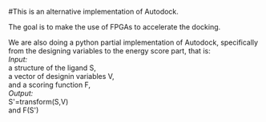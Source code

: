 #This is an alternative implementation of Autodock.

The goal is to make the use of FPGAs to accelerate the docking.

We are also doing a python partial implementation of Autodock, specifically from the designing variables to the energy score part, that is:  
*Input:*  
a structure of the ligand S,  
a vector of designin variables V,  
and a scoring function F,  
*Output:*  
S'=transform(S,V)  
and F(S')  
